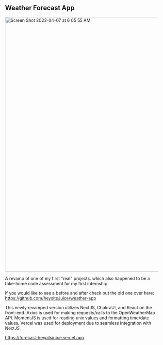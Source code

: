 ## Weather Forecast App
<img width="839" alt="Screen Shot 2022-04-07 at 6 05 55 AM" src="https://user-images.githubusercontent.com/42789583/162205940-8fbde3b7-bf5e-4d4f-848f-78e88884f270.png">

A revamp of one of my first "real" projects. which also happened to be a take-home code assessment for my first internship.

If you would like to see a before and after check out the old one over here:
https://github.com/heyoitsJuice/weather-app

This newly revamped version utilizes NextJS, ChakraUI, and React on the front-end.
Axios is used for making requests/calls to the OpenWeatherMap API.
MomentJS is used for reading unix values and formatting time/date values.
Vercel was used for deployment due to seamless integration with NextJS.

https://forecast-heyoitsjuice.vercel.app
